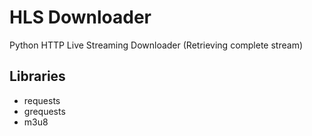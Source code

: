 HLS Downloader
==============

Python HTTP Live Streaming Downloader (Retrieving complete stream)

## Libraries
- requests
- grequests
- m3u8
